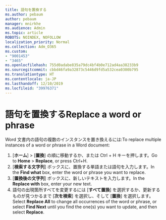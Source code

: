 ```yaml
---
title: 語句を置換する
ms.author: pebaum
author: pebaum
manager: mnirkhe
ms.audience: Admin
ms.topic: article
ROBOTS: NOINDEX, NOFOLLOW
localization_priority: Normal
ms.collection: Adm_O365
ms.custom:
- "9001453"
- "3465"
ms.openlocfilehash: 755d0adabe835a79dc4bf4b0e712ad4aa38233b9
ms.sourcegitcommit: cbbd46fa9a32873c5446d9fd5a532cea0300b795
ms.translationtype: HT
ms.contentlocale: ja-JP
ms.lasthandoff: 12/10/2019
ms.locfileid: "39976371"
---
```

# <a name="replace-a-word-or-phrase"></a><span data-ttu-id="e3e40-102">語句を置換する</span><span class="sxs-lookup"><span data-stu-id="e3e40-102">Replace a word or phrase</span></span>

<span data-ttu-id="e3e40-103">Word 文書内の語句の複数のインスタンスを置き換えるには:</span><span class="sxs-lookup"><span data-stu-id="e3e40-103">To replace multiple instances of a word or phrase in a Word document:</span></span>

1. <span data-ttu-id="e3e40-104">[**ホーム**] >  [**置換**] の順に移動するか、または Ctrl + H キーを押します。</span><span class="sxs-lookup"><span data-stu-id="e3e40-104">Go to **Home** > **Replace**, or press Ctrl+H.</span></span>
2. <span data-ttu-id="e3e40-105">[**検索する文字列**] ボックスに、置換する単語または語句を入力します。</span><span class="sxs-lookup"><span data-stu-id="e3e40-105">In the **Find what** box, enter the word or phrase you want to replace.</span></span> 
3. <span data-ttu-id="e3e40-106">[**置換後の文字列**] ボックスに、新しいテキストを入力します。</span><span class="sxs-lookup"><span data-stu-id="e3e40-106">In the **Replace with** box, enter your new text.</span></span>
3. <span data-ttu-id="e3e40-107">語句の出現箇所すべてを変更するには [**すべて置換**] を選択するか、更新するものが見つかるまで [**次を検索**] を選択し、そして [**置換**] を選択します。</span><span class="sxs-lookup"><span data-stu-id="e3e40-107">Select **Replace All** to change all occurrences of the word or phrase, or select **Find Next** until you find the one(s) you want to update, and then select **Replace**.</span></span>
